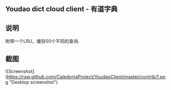 Youdao dict cloud client - 有道字典
---

说明
---
附带一个LRU，缓存50个不同的查询.


截图
---
![Screenshot] (https://raw.github.com/CaledoniaProject/YoudaoClient/master/contrib/1.png "Desktop screenshot")
